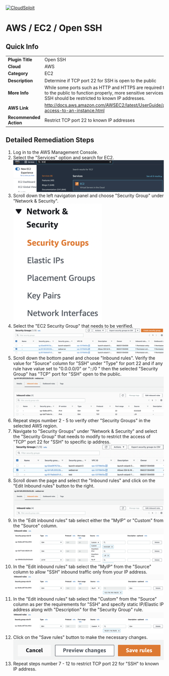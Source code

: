 [![CloudSploit](https://cloudsploit.com/img/logo-new-big-text-100.png "CloudSploit")](https://cloudsploit.com)

# AWS / EC2 / Open SSH

## Quick Info

| | |
|-|-|
| **Plugin Title** | Open SSH |
| **Cloud** | AWS |
| **Category** | EC2 |
| **Description** | Determine if TCP port 22 for SSH is open to the public |
| **More Info** | While some ports such as HTTP and HTTPS are required to be open to the public to function properly, more sensitive services such as SSH should be restricted to known IP addresses. |
| **AWS Link** | http://docs.aws.amazon.com/AWSEC2/latest/UserGuide/authorizing-access-to-an-instance.html |
| **Recommended Action** | Restrict TCP port 22 to known IP addresses |

## Detailed Remediation Steps
1. Log in to the AWS Management Console.
2. Select the "Services" option and search for EC2. </br> <img src="/resources/aws/ec2/open-ssh/step2.png"/>
3. Scroll down the left navigation panel and choose "Security Group" under "Network & Security".</br> <img src="/resources/aws/ec2/open-ssh/step3.png"/>
4. Select the "EC2 Security Group" that needs to be verified. </br> <img src="/resources/aws/ec2/open-ssh/step4.png"/>
5. Scroll down the bottom panel and choose "Inbound rules". Verify the value for "Source" column for "SSH" under "Type" for port 22 and if any rule have value set to "0.0.0.0/0" or "::/0 " then the selected "Security Group" has "TCP" port for "SSH" open to the public.</br> <img src="/resources/aws/ec2/open-ssh/step5.png"/>
6. Repeat steps number 2 - 5 to verify other "Security Groups" in the selected AWS region.</br> 
7. Navigate to "Security Groups" under "Network & Security" and select the "Security Group" that needs to modify to restrict the access of "TCP" port 22 for "SSH"  to specific ip address. </br> <img src="/resources/aws/ec2/open-ssh/step7.png"/>
8. Scroll down the page and select the "Inbound rules" and click on the "Edit Inbound rules" button to the right. </br> <img src="/resources/aws/ec2/open-ssh/step8.png"/>
9. In the "Edit inbound rules" tab select either the "MyIP" or "Custom" from the "Source" column.</br> <img src="/resources/aws/ec2/open-ssh/step9.png"/>
10. In the "Edit inbound rules" tab select the "MyIP" from the "Source" column to allow "SSH" inbound traffic only from your IP address.</br> <img src="/resources/aws/ec2/open-ssh/step10.png"/>
11. In the "Edit inbound rules" tab select the "Custom" from the "Source" column as per the requirements for "SSH" and specify static IP/Elastic IP address along with "Description" for the "Security Group" rule. </br> <img src="/resources/aws/ec2/open-ssh/step11.png"/>
12. Click on the "Save rules" button to make the necessary changes. </br> <img src="/resources/aws/ec2/open-ssh/step12.png"/>
13. Repeat steps number 7 - 12 to restrict TCP port 22 for "SSH" to known IP address.</br> 
